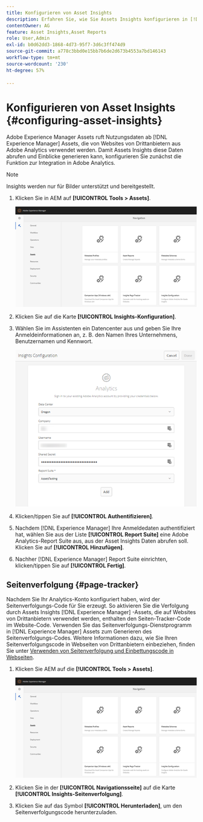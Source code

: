 ```yaml
---
title: Konfigurieren von Asset Insights
description: Erfahren Sie, wie Sie Assets Insights konfigurieren in [!DNL Experience Manager] Assets.
contentOwner: AG
feature: Asset Insights,Asset Reports
role: User,Admin
exl-id: b0d62dd3-1868-4d73-95f7-3d6c3ff474d9
source-git-commit: a778c3bbd0e15bb7b6de2d673b4553a7bd146143
workflow-type: tm+mt
source-wordcount: '230'
ht-degree: 57%

---
```


# Konfigurieren von Asset Insights {#configuring-asset-insights}

Adobe Experience Manager Assets ruft Nutzungsdaten ab [!DNL Experience Manager] Assets, die von Websites von Drittanbietern aus Adobe Analytics verwendet werden. Damit Assets Insights diese Daten abrufen und Einblicke generieren kann, konfigurieren Sie zunächst die Funktion zur Integration in Adobe Analytics.

>[!NOTE]
>
>Insights werden nur für Bilder unterstützt und bereitgestellt.

1. Klicken Sie in AEM auf **[!UICONTROL Tools > Assets]**.

   ![chlimage_1-210](assets/chlimage_1-210.png)

1. Klicken Sie auf die Karte **[!UICONTROL Insights-Konfiguration]**.
1. Wählen Sie im Assistenten ein Datencenter aus und geben Sie Ihre Anmeldeinformationen an, z. B. den Namen Ihres Unternehmens, Benutzernamen und Kennwort.

   ![chlimage_1-211](assets/insights_config2.png)

1. Klicken/tippen Sie auf **[!UICONTROL Authentifizieren]**.
1. Nachdem [!DNL Experience Manager] Ihre Anmeldedaten authentifiziert hat, wählen Sie aus der Liste **[!UICONTROL Report Suite]** eine Adobe Analytics-Report Suite aus, aus der Asset Insights Daten abrufen soll. Klicken Sie auf **[!UICONTROL Hinzufügen]**.
1. Nachher [!DNL Experience Manager] Report Suite einrichten, klicken/tippen Sie auf **[!UICONTROL Fertig]**.

## Seitenverfolgung {#page-tracker}

Nachdem Sie Ihr Analytics-Konto konfiguriert haben, wird der Seitenverfolgungs-Code für Sie erzeugt. So aktivieren Sie die Verfolgung durch Assets Insights [!DNL Experience Manager] -Assets, die auf Websites von Drittanbietern verwendet werden, enthalten den Seiten-Tracker-Code im Website-Code. Verwenden Sie das Seitenverfolgungs-Dienstprogramm in [!DNL Experience Manager] Assets zum Generieren des Seitenverfolgungs-Codes. Weitere Informationen dazu, wie Sie Ihren Seitenverfolgungscode in Webseiten von Drittanbietern einbeziehen, finden Sie unter [Verwenden von Seitenverfolgung und Einbettungscode in Webseiten](touch-ui-using-page-tracker.md).

1. Klicken Sie AEM auf die **[!UICONTROL Tools > Assets]**.

   ![chlimage_1-214](assets/chlimage_1-214.png)

1. Klicken Sie in der **[!UICONTROL Navigationsseite]** auf die Karte **[!UICONTROL Insights-Seitenverfolgung]**.
1. Klicken Sie auf das Symbol **[!UICONTROL Herunterladen]**, um den Seitenverfolgungscode herunterzuladen.
